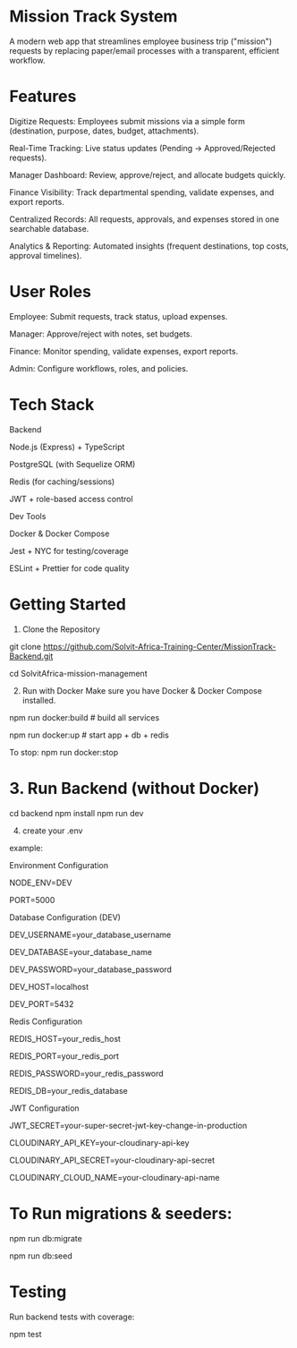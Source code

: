 # Mission Track System

A modern web app that streamlines employee business trip ("mission") requests by replacing paper/email processes with a transparent, efficient workflow.



# Features
Digitize Requests: Employees submit missions via a simple form (destination, purpose, dates, budget, attachments).

Real-Time Tracking: Live status updates (Pending → Approved/Rejected requests).

Manager Dashboard: Review, approve/reject, and allocate budgets quickly.

Finance Visibility: Track departmental spending, validate expenses, and export reports.

Centralized Records: All requests, approvals, and expenses stored in one searchable database.

Analytics & Reporting: Automated insights (frequent destinations, top costs, approval timelines).





# User Roles

Employee: Submit requests, track status, upload expenses.

Manager: Approve/reject with notes, set budgets.

Finance: Monitor spending, validate expenses, export reports.

Admin: Configure workflows, roles, and policies.


# Tech Stack
Backend

Node.js (Express) + TypeScript

PostgreSQL (with Sequelize ORM)

Redis (for caching/sessions)

JWT + role-based access control

Dev Tools

Docker & Docker Compose

Jest + NYC for testing/coverage

ESLint + Prettier for code quality



# Getting Started

1. Clone the Repository

git clone https://github.com/Solvit-Africa-Training-Center/MissionTrack-Backend.git

cd SolvitAfrica-mission-management

2. Run with Docker
Make sure you have Docker & Docker Compose installed.

npm run docker:build   # build all services

npm run docker:up      # start app + db + redis

To stop:
npm run docker:stop

# 3. Run Backend (without Docker)
cd backend
npm install
npm run dev

4. create your .env 

example:

Environment Configuration

NODE_ENV=DEV

PORT=5000

Database Configuration (DEV)

DEV_USERNAME=your_database_username

DEV_DATABASE=your_database_name

DEV_PASSWORD=your_database_password

DEV_HOST=localhost

DEV_PORT=5432

Redis Configuration

REDIS_HOST=your_redis_host

REDIS_PORT=your_redis_port

REDIS_PASSWORD=your_redis_password

REDIS_DB=your_redis_database

JWT Configuration

JWT_SECRET=your-super-secret-jwt-key-change-in-production

CLOUDINARY_API_KEY=your-cloudinary-api-key

CLOUDINARY_API_SECRET=your-cloudinary-api-secret

CLOUDINARY_CLOUD_NAME=your-cloudinary-api-name



# To Run migrations & seeders:

npm run db:migrate

npm run db:seed


# Testing

Run backend tests with coverage:

npm test


